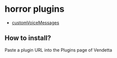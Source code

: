 # horror plugins

- [customVoiceMessages](https://dziurwa14.github.io/vendetta-plugins/customVoiceMessages)

## How to install?

Paste a plugin URL into the Plugins page of Vendetta
